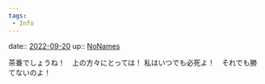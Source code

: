 ```yaml
---
tags:
 - Info
---
```


date:: [2022-09-20](Daily_Note/2022-09-20.md)
up:: [NoNames](../Bar/Novel/Chaos/NoNames.md)

茶番でしょうね！　上の方々にとっては！
私はいつでも必死よ！　それでも勝てないのよ！